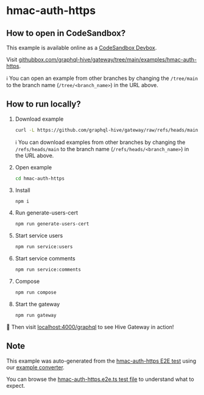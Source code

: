 # hmac-auth-https

## How to open in CodeSandbox?

This example is available online as a [CodeSandbox Devbox](https://codesandbox.io/docs/learn/devboxes/overview).

Visit [githubbox.com/graphql-hive/gateway/tree/main/examples/hmac-auth-https](https://githubbox.com/graphql-hive/gateway/tree/main/examples/hmac-auth-https).

ℹ️ You can open an example from other branches by changing the `/tree/main` to the branch name (`/tree/<branch_name>`) in the URL above.

## How to run locally?

1. Download example
   ```sh
   curl -L https://github.com/graphql-hive/gateway/raw/refs/heads/main/examples/hmac-auth-https/example.tar.gz | tar -x
   ```

   ℹ️ You can download examples from other branches by changing the `/refs/heads/main` to the branch name (`/refs/heads/<branch_name>`) in the URL above.

1. Open example
   ```sh
   cd hmac-auth-https
   ```
1. Install
   ```sh
   npm i
   ```
1. Run generate-users-cert
   ```sh
   npm run generate-users-cert
   ```
1. Start service users
   ```sh
   npm run service:users
   ```
1. Start service comments
   ```sh
   npm run service:comments
   ```
1. Compose
   ```sh
   npm run compose
   ```
1. Start the gateway
   ```sh
   npm run gateway
   ```

🚀 Then visit [localhost:4000/graphql](http://localhost:4000/graphql) to see Hive Gateway in action!

## Note

This example was auto-generated from the [hmac-auth-https E2E test](/e2e/hmac-auth-https) using our [example converter](/internal/examples).

You can browse the [hmac-auth-https.e2e.ts test file](/e2e/hmac-auth-https/hmac-auth-https.e2e.ts) to understand what to expect.
